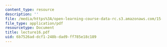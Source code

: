 ```yaml
---
content_type: resource
description: ''
file: /media/https%3A/open-learning-course-data-rc.s3.amazonaws.com/15-063-communicating-with-data-summer-2003/6b7526addcf1248bdad9ff785e18c189_lecture16.pdf
file_type: application/pdf
resourcetype: Document
title: lecture16.pdf
uid: 6b7526ad-dcf1-248b-dad9-ff785e18c189
---
```

